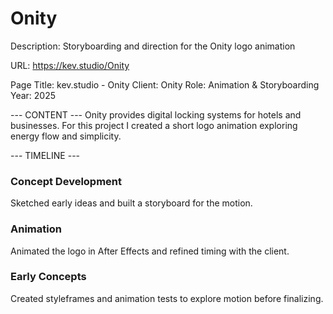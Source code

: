 # Onity

Description: Storyboarding and direction for the Onity logo animation

URL: https://kev.studio/Onity

Page Title: kev.studio - Onity
Client: Onity
Role: Animation & Storyboarding
Year: 2025

--- CONTENT ---
Onity provides digital locking systems for hotels and businesses. For this project I created a short logo animation exploring energy flow and simplicity.

--- TIMELINE ---
### Concept Development
Sketched early ideas and built a storyboard for the motion.

### Animation
Animated the logo in After Effects and refined timing with the client.

### Early Concepts
Created styleframes and animation tests to explore motion before finalizing.
